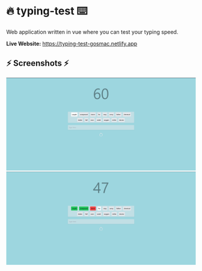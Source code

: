 # 🔥 typing-test ⌨️ 

Web application written in vue where you can test your typing speed.

**Live Website:** https://typing-test-gosmac.netlify.app

## ⚡ Screenshots ⚡

![ss](https://raw.githubusercontent.com/Gosmacx/typing-test/master/screenshots/ss1.png)
![ss](https://raw.githubusercontent.com/Gosmacx/typing-test/master/screenshots/ss2.png)


